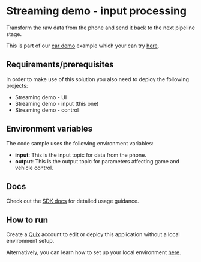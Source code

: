 # Streaming demo - input processing

Transform the raw data from the phone and send it back to the next pipeline stage. 

This is part of our [car demo](https://quix.ai/data-stream-processing-example/) example which your can try [here](https://quix.ai/demos/cardemo/qr).

## Requirements/prerequisites

In order to make use of this solution you also need to deploy the following projects:
 - Streaming demo - UI
 - Streaming demo - input (this one)
 - Streaming demo - control

## Environment variables

The code sample uses the following environment variables:

- **input**: This is the input topic for data from the phone.
- **output**: This is the output topic for parameters affecting game and vehicle control.

## Docs
Check out the [SDK docs](https://quix.ai/docs/sdk/introduction.html) for detailed usage guidance.

## How to run
Create a [Quix](https://portal.platform.quix.ai/self-sign-up?xlink=github) account to edit or deploy this application without a local environment setup.

Alternatively, you can learn how to set up your local environment [here](https://quix.ai/docs/sdk/python-setup.html).